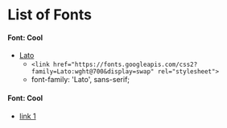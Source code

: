 # List of Fonts

#### Font: Cool
* [Lato ](https://fonts.google.com/specimen/Lato?sidebar.open&selection.family=Lato:wght@700)
  + `<link href="https://fonts.googleapis.com/css2?family=Lato:wght@700&display=swap" rel="stylesheet">`
  + font-family: 'Lato', sans-serif;

#### Font: Cool
* [link 1](https://link)

